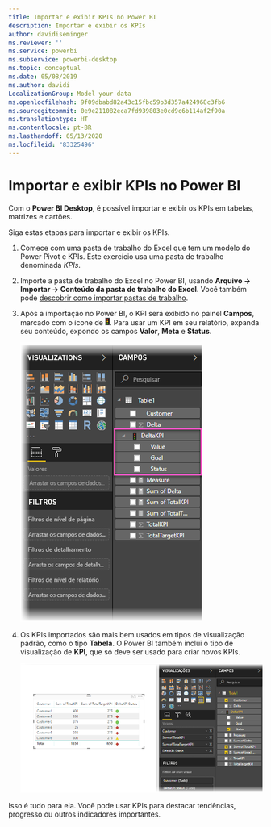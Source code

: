 ```yaml
---
title: Importar e exibir KPIs no Power BI
description: Importar e exibir os KPIs
author: davidiseminger
ms.reviewer: ''
ms.service: powerbi
ms.subservice: powerbi-desktop
ms.topic: conceptual
ms.date: 05/08/2019
ms.author: davidi
LocalizationGroup: Model your data
ms.openlocfilehash: 9f09dbabd82a43c15fbc59b3d357a424968c3fb6
ms.sourcegitcommit: 0e9e211082eca7fd939803e0cd9c6b114af2f90a
ms.translationtype: HT
ms.contentlocale: pt-BR
ms.lasthandoff: 05/13/2020
ms.locfileid: "83325496"
---
```

# <a name="import-and-display-kpis-in-power-bi"></a>Importar e exibir KPIs no Power BI
Com o **Power BI Desktop**, é possível importar e exibir os KPIs em tabelas, matrizes e cartões.

Siga estas etapas para importar e exibir os KPIs.

1. Comece com uma pasta de trabalho do Excel que tem um modelo do Power Pivot e KPIs. Este exercício usa uma pasta de trabalho denominada *KPIs*.

1. Importe a pasta de trabalho do Excel no Power BI, usando **Arquivo -> Importar -> Conteúdo da pasta de trabalho do Excel**. Você também pode [descobrir como importar pastas de trabalho](../connect-data/desktop-import-excel-workbooks.md). 

1. Após a importação no Power BI, o KPI será exibido no painel **Campos**, marcado com o ícone de ![semáforo](media/desktop-import-and-display-kpis/traffic.png). Para usar um KPI em seu relatório, expanda seu conteúdo, expondo os campos **Valor**, **Meta** e **Status**.

    ![](media/desktop-import-and-display-kpis/desktoppreviewfeatureon2.png)

1. Os KPIs importados são mais bem usados em tipos de visualização padrão, como o tipo **Tabela**. O Power BI também inclui o tipo de visualização de **KPI**, que só deve ser usado para criar novos KPIs.
   
    ![](media/desktop-import-and-display-kpis/desktoppreviewfeatureon3.png)

Isso é tudo para ela. Você pode usar KPIs para destacar tendências, progresso ou outros indicadores importantes.
